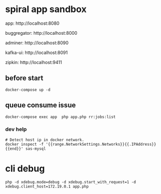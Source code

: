 # spiral app sandbox

app:            http://localhost:8080

buggregator:    http://localhost:8000

adminer:        http://localhost:8090

kafka-ui:       http://localhost:8091

zipkin:         http://localhost:9411

## before start
```shell
docker-compose up -d
```

## queue consume issue

```shell
docker-compose exec app  php app.php rr:jobs:list
```


### dev help

```shell
# Detect host ip in docker network.
docker inspect -f '{{range.NetworkSettings.Networks}}{{.IPAddress}}{{end}}' sas-mysql
```

# cli debug
```shell
php -d xdebug.mode=debug -d xdebug.start_with_request=1 -d xdebug.client_host=172.19.0.1 app.php
```
